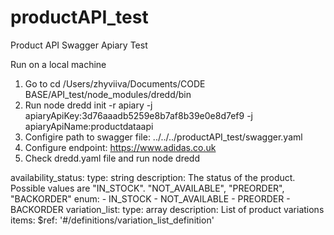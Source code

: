 # productAPI_test
Product API Swagger Apiary Test

Run on a local machine
1) Go to cd /Users/zhyviiva/Documents/CODE BASE/API_test/node_modules/dredd/bin
2) Run node dredd init -r apiary -j apiaryApiKey:3d76aaadb5259e8b7af8b39e0e8d7ef9 -j apiaryApiName:productdataapi
3) Configire path to swagger file: ../../../productAPI_test/swagger.yaml
4) Configure endpoint: https://www.adidas.co.uk
5) Check dredd.yaml file and run node dredd 


availability_status:
        type: string
        description: The status of the product. Possible values are "IN_STOCK". "NOT_AVAILABLE", "PREORDER", "BACKORDER"
        enum:
          - IN_STOCK
          - NOT_AVAILABLE
          - PREORDER
          - BACKORDER
      variation_list:
        type: array
        description: List of product variations
        items:
          $ref: '#/definitions/variation_list_definition'
